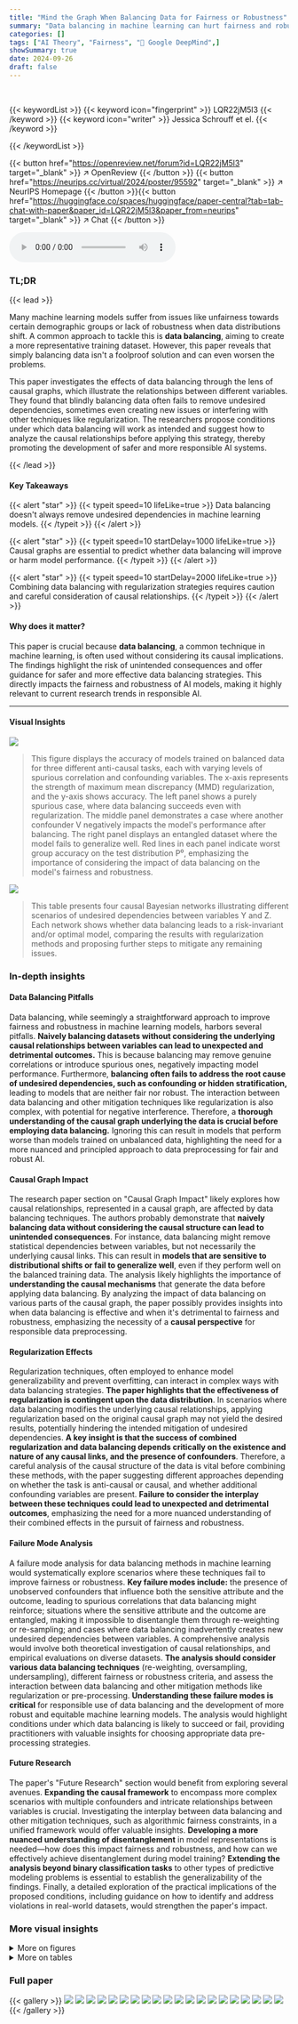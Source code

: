 ```yaml
---
title: "Mind the Graph When Balancing Data for Fairness or Robustness"
summary: "Data balancing in machine learning can hurt fairness and robustness; this paper reveals when and why, offering solutions for safer AI."
categories: []
tags: ["AI Theory", "Fairness", "🏢 Google DeepMind",]
showSummary: true
date: 2024-09-26
draft: false
---
```


<br>

{{< keywordList >}}
{{< keyword icon="fingerprint" >}} LQR22jM5l3 {{< /keyword >}}
{{< keyword icon="writer" >}} Jessica Schrouff et el. {{< /keyword >}}
 
{{< /keywordList >}}

{{< button href="https://openreview.net/forum?id=LQR22jM5l3" target="_blank" >}}
↗ OpenReview
{{< /button >}}
{{< button href="https://neurips.cc/virtual/2024/poster/95592" target="_blank" >}}
↗ NeurIPS Homepage
{{< /button >}}{{< button href="https://huggingface.co/spaces/huggingface/paper-central?tab=tab-chat-with-paper&paper_id=LQR22jM5l3&paper_from=neurips" target="_blank" >}}
↗ Chat
{{< /button >}}



<audio controls>
    <source src="https://ai-paper-reviewer.com/LQR22jM5l3/podcast.wav" type="audio/wav">
    Your browser does not support the audio element.
</audio>


### TL;DR


{{< lead >}}

Many machine learning models suffer from issues like unfairness towards certain demographic groups or lack of robustness when data distributions shift.  A common approach to tackle this is **data balancing**, aiming to create a more representative training dataset. However, this paper reveals that simply balancing data isn't a foolproof solution and can even worsen the problems.

This paper investigates the effects of data balancing through the lens of causal graphs, which illustrate the relationships between different variables. They found that blindly balancing data often fails to remove undesired dependencies, sometimes even creating new issues or interfering with other techniques like regularization. The researchers propose conditions under which data balancing will work as intended and suggest how to analyze the causal relationships before applying this strategy, thereby promoting the development of safer and more responsible AI systems.

{{< /lead >}}


#### Key Takeaways

{{< alert "star" >}}
{{< typeit speed=10 lifeLike=true >}} Data balancing doesn't always remove undesired dependencies in machine learning models. {{< /typeit >}}
{{< /alert >}}

{{< alert "star" >}}
{{< typeit speed=10 startDelay=1000 lifeLike=true >}} Causal graphs are essential to predict whether data balancing will improve or harm model performance. {{< /typeit >}}
{{< /alert >}}

{{< alert "star" >}}
{{< typeit speed=10 startDelay=2000 lifeLike=true >}} Combining data balancing with regularization strategies requires caution and careful consideration of causal relationships. {{< /typeit >}}
{{< /alert >}}

#### Why does it matter?
This paper is crucial because **data balancing**, a common technique in machine learning, is often used without considering its causal implications. The findings highlight the risk of unintended consequences and offer guidance for safer and more effective data balancing strategies. This directly impacts the fairness and robustness of AI models, making it highly relevant to current research trends in responsible AI.

------
#### Visual Insights



![](https://ai-paper-reviewer.com/LQR22jM5l3/figures_6_1.jpg)

> This figure displays the accuracy of models trained on balanced data for three different anti-causal tasks, each with varying levels of spurious correlation and confounding variables. The x-axis represents the strength of maximum mean discrepancy (MMD) regularization, and the y-axis shows accuracy.  The left panel shows a purely spurious case, where data balancing succeeds even with regularization. The middle panel demonstrates a case where another confounder V negatively impacts the model's performance after balancing. The right panel displays an entangled dataset where the model fails to generalize well. Red lines in each panel indicate worst group accuracy on the test distribution P⁰, emphasizing the importance of considering the impact of data balancing on the model's fairness and robustness.





![](https://ai-paper-reviewer.com/LQR22jM5l3/tables_3_1.jpg)

> This table presents four causal Bayesian networks illustrating different scenarios of undesired dependencies between variables Y and Z.  Each network shows whether data balancing leads to a risk-invariant and/or optimal model, comparing the results with regularization methods and proposing further steps to mitigate any remaining issues.





### In-depth insights


#### Data Balancing Pitfalls
Data balancing, while seemingly a straightforward approach to improve fairness and robustness in machine learning models, harbors several pitfalls.  **Naively balancing datasets without considering the underlying causal relationships between variables can lead to unexpected and detrimental outcomes.** This is because balancing may remove genuine correlations or introduce spurious ones, negatively impacting model performance.  Furthermore, **balancing often fails to address the root cause of undesired dependencies, such as confounding or hidden stratification,**  leading to models that are neither fair nor robust. The interaction between data balancing and other mitigation techniques like regularization is also complex, with potential for negative interference.  Therefore, a **thorough understanding of the causal graph underlying the data is crucial before employing data balancing.**  Ignoring this can result in models that perform worse than models trained on unbalanced data, highlighting the need for a more nuanced and principled approach to data preprocessing for fair and robust AI.

#### Causal Graph Impact
The research paper section on "Causal Graph Impact" likely explores how causal relationships, represented in a causal graph, are affected by data balancing techniques.  The authors probably demonstrate that **naively balancing data without considering the causal structure can lead to unintended consequences**. For instance, data balancing might remove statistical dependencies between variables, but not necessarily the underlying causal links. This can result in **models that are sensitive to distributional shifts or fail to generalize well**, even if they perform well on the balanced training data.  The analysis likely highlights the importance of **understanding the causal mechanisms** that generate the data before applying data balancing.  By analyzing the impact of data balancing on various parts of the causal graph, the paper possibly provides insights into when data balancing is effective and when it's detrimental to fairness and robustness, emphasizing the necessity of a **causal perspective** for responsible data preprocessing.

#### Regularization Effects
Regularization techniques, often employed to enhance model generalizability and prevent overfitting, can interact in complex ways with data balancing strategies.  **The paper highlights that the effectiveness of regularization is contingent upon the data distribution**.  In scenarios where data balancing modifies the underlying causal relationships, applying regularization based on the original causal graph may not yield the desired results, potentially hindering the intended mitigation of undesired dependencies.  **A key insight is that the success of combined regularization and data balancing depends critically on the existence and nature of any causal links, and the presence of confounders**.  Therefore, a careful analysis of the causal structure of the data is vital before combining these methods, with the paper suggesting different approaches depending on whether the task is anti-causal or causal, and whether additional confounding variables are present.  **Failure to consider the interplay between these techniques could lead to unexpected and detrimental outcomes**, emphasizing the need for a more nuanced understanding of their combined effects in the pursuit of fairness and robustness.

#### Failure Mode Analysis
A failure mode analysis for data balancing methods in machine learning would systematically explore scenarios where these techniques fail to improve fairness or robustness.  **Key failure modes include:** the presence of unobserved confounders that influence both the sensitive attribute and the outcome, leading to spurious correlations that data balancing might reinforce;  situations where the sensitive attribute and the outcome are entangled, making it impossible to disentangle them through re-weighting or re-sampling;  and cases where data balancing inadvertently creates new undesired dependencies between variables. A comprehensive analysis would involve both theoretical investigation of causal relationships, and empirical evaluations on diverse datasets.  **The analysis should consider various data balancing techniques** (re-weighting, oversampling, undersampling), different fairness or robustness criteria, and assess the interaction between data balancing and other mitigation methods like regularization or pre-processing.  **Understanding these failure modes is critical** for responsible use of data balancing and the development of more robust and equitable machine learning models. The analysis would highlight conditions under which data balancing is likely to succeed or fail, providing practitioners with valuable insights for choosing appropriate data pre-processing strategies.

#### Future Research
The paper's "Future Research" section would benefit from exploring several avenues.  **Expanding the causal framework** to encompass more complex scenarios with multiple confounders and intricate relationships between variables is crucial.  Investigating the interplay between data balancing and other mitigation techniques, such as algorithmic fairness constraints, in a unified framework would offer valuable insights. **Developing a more nuanced understanding of disentanglement** in model representations is needed—how does this impact fairness and robustness, and how can we effectively achieve disentanglement during model training?  **Extending the analysis beyond binary classification tasks** to other types of predictive modeling problems is essential to establish the generalizability of the findings. Finally, a detailed exploration of the practical implications of the proposed conditions, including guidance on how to identify and address violations in real-world datasets, would strengthen the paper's impact.


### More visual insights

<details>
<summary>More on figures
</summary>


![](https://ai-paper-reviewer.com/LQR22jM5l3/figures_7_1.jpg)

> This figure shows the accuracy of models trained on two different distributions (Pt and Q) with varying levels of Maximum Mean Discrepancy (MMD) regularization, tested across different levels of confounding strength in the data. It illustrates how data balancing and regularization techniques interact to influence model performance and robustness in the presence of spurious correlations.


![](https://ai-paper-reviewer.com/LQR22jM5l3/figures_8_1.jpg)

> This figure displays the accuracy of models trained on balanced data for three different anti-causal tasks, evaluated on both their training distribution and a distribution (Pº) without the undesired dependency.  The x-axis represents different values of the Maximum Mean Discrepancy (MMD) regularization hyperparameter. Each subfigure shows a different scenario: (left) purely spurious correlation; (middle) with an additional confounder; and (right) entangled signals. The red line indicates the worst group accuracy on Pº, highlighting the impact of balancing on fairness/robustness under different levels of regularization.


![](https://ai-paper-reviewer.com/LQR22jM5l3/figures_16_1.jpg)

> This figure shows the proportions of Y and Z before and after balancing the data on Y. It illustrates two scenarios: 'same direction', where the biases of Y and Z are in the same direction, and 'reverse direction', where the biases are in opposite directions. The figure demonstrates how data balancing on Y affects the marginal distribution of Z, potentially increasing bias in certain cases.


![](https://ai-paper-reviewer.com/LQR22jM5l3/figures_17_1.jpg)

> This figure shows the results of a simulation to illustrate how data balancing affects the marginal distribution of a binary sensitive attribute Z when the labels Y are balanced. The x-axis represents the correlation between Y and Z, while the y-axis shows the proportion of Z=1 in the dataset. Blue dots represent the original distribution, while orange dots show the distribution after balancing Y. The dashed line indicates a uniform distribution of Z (i.e., P(Z=1)=0.5). The left panel shows the case where Y and Z have similar biases, while the right panel shows the case with opposite biases. The results confirm that balancing Y can exacerbate the bias in Z if Y and Z have opposite biases.


![](https://ai-paper-reviewer.com/LQR22jM5l3/figures_26_1.jpg)

> This figure displays the correlation between each attribute in the CelebA dataset and the target variable Y (helpfulness of review) and the sensitive attribute Z (gender), before and after data balancing.  The teal bars represent the correlations in the original data, and the blue bars show the correlations after the data has been balanced. Comparing these correlations provides insight into how balancing the data affects the relationship between attributes and both the target and sensitive attribute.


</details>




<details>
<summary>More on tables
</summary>


![](https://ai-paper-reviewer.com/LQR22jM5l3/tables_4_1.jpg)
> This table presents the performance of models trained on semi-synthetic data generated for four different scenarios (purely spurious correlation, additional confounder, entangled signals, and causal task with spurious correlation) depicted in Figure 1.  The performance is evaluated on both the original training distribution (Pt) and a modified distribution (P0) where the undesired correlation is removed. The metrics reported are accuracy (Acc), worst-group accuracy (Worst Grp), confounder encoding (Encoding), and equalized odds (Equ. Odds).  The arrows indicate whether higher or lower values are better for each metric.

![](https://ai-paper-reviewer.com/LQR22jM5l3/tables_8_1.jpg)
> This table shows the performance of different models trained on the CelebA dataset.  The models used are a VGG network and various sized Vision Transformers.  The models were trained using either the original, imbalanced data (Pt), balanced data (Q), pre-trained on balanced data (Pre-trained on Q), or trained on imbalanced data with MMD regularization (MMD on Pt).  The table reports accuracy, worst-group accuracy, confounder encoding, and equalized odds, all evaluated on the balanced dataset (Q).  This allows for a comparison of the effect of different training methods on the performance and fairness of the models.

![](https://ai-paper-reviewer.com/LQR22jM5l3/tables_26_1.jpg)
> This table presents four causal Bayesian networks illustrating scenarios with undesired dependencies between Y and Z. Each scenario shows if data balancing leads to risk-invariant and/or optimal models. The impact of regularization strategies is also compared, suggesting next steps for each case.

</details>




### Full paper

{{< gallery >}}
<img src="https://ai-paper-reviewer.com/LQR22jM5l3/1.png" class="grid-w50 md:grid-w33 xl:grid-w25" />
<img src="https://ai-paper-reviewer.com/LQR22jM5l3/2.png" class="grid-w50 md:grid-w33 xl:grid-w25" />
<img src="https://ai-paper-reviewer.com/LQR22jM5l3/3.png" class="grid-w50 md:grid-w33 xl:grid-w25" />
<img src="https://ai-paper-reviewer.com/LQR22jM5l3/4.png" class="grid-w50 md:grid-w33 xl:grid-w25" />
<img src="https://ai-paper-reviewer.com/LQR22jM5l3/5.png" class="grid-w50 md:grid-w33 xl:grid-w25" />
<img src="https://ai-paper-reviewer.com/LQR22jM5l3/6.png" class="grid-w50 md:grid-w33 xl:grid-w25" />
<img src="https://ai-paper-reviewer.com/LQR22jM5l3/7.png" class="grid-w50 md:grid-w33 xl:grid-w25" />
<img src="https://ai-paper-reviewer.com/LQR22jM5l3/8.png" class="grid-w50 md:grid-w33 xl:grid-w25" />
<img src="https://ai-paper-reviewer.com/LQR22jM5l3/9.png" class="grid-w50 md:grid-w33 xl:grid-w25" />
<img src="https://ai-paper-reviewer.com/LQR22jM5l3/10.png" class="grid-w50 md:grid-w33 xl:grid-w25" />
<img src="https://ai-paper-reviewer.com/LQR22jM5l3/11.png" class="grid-w50 md:grid-w33 xl:grid-w25" />
<img src="https://ai-paper-reviewer.com/LQR22jM5l3/12.png" class="grid-w50 md:grid-w33 xl:grid-w25" />
<img src="https://ai-paper-reviewer.com/LQR22jM5l3/13.png" class="grid-w50 md:grid-w33 xl:grid-w25" />
<img src="https://ai-paper-reviewer.com/LQR22jM5l3/14.png" class="grid-w50 md:grid-w33 xl:grid-w25" />
<img src="https://ai-paper-reviewer.com/LQR22jM5l3/15.png" class="grid-w50 md:grid-w33 xl:grid-w25" />
<img src="https://ai-paper-reviewer.com/LQR22jM5l3/16.png" class="grid-w50 md:grid-w33 xl:grid-w25" />
<img src="https://ai-paper-reviewer.com/LQR22jM5l3/17.png" class="grid-w50 md:grid-w33 xl:grid-w25" />
<img src="https://ai-paper-reviewer.com/LQR22jM5l3/18.png" class="grid-w50 md:grid-w33 xl:grid-w25" />
<img src="https://ai-paper-reviewer.com/LQR22jM5l3/19.png" class="grid-w50 md:grid-w33 xl:grid-w25" />
<img src="https://ai-paper-reviewer.com/LQR22jM5l3/20.png" class="grid-w50 md:grid-w33 xl:grid-w25" />
{{< /gallery >}}